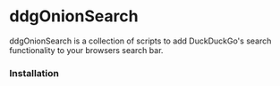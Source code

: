 # ddgOnionSearch #

ddgOnionSearch is a collection of scripts to add DuckDuckGo's search functionality to your browsers search bar.

### Installation ###